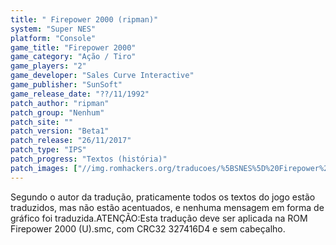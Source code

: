 ```yaml
---
title: " Firepower 2000 (ripman)"
system: "Super NES"
platform: "Console"
game_title: "Firepower 2000"
game_category: "Ação / Tiro"
game_players: "2"
game_developer: "Sales Curve Interactive"
game_publisher: "SunSoft"
game_release_date: "??/11/1992"
patch_author: "ripman"
patch_group: "Nenhum"
patch_site: ""
patch_version: "Beta1"
patch_release: "26/11/2017"
patch_type: "IPS"
patch_progress: "Textos (história)"
patch_images: ["//img.romhackers.org/traducoes/%5BSNES%5D%20Firepower%202000%20-%20ripman%20-%201.png","//img.romhackers.org/traducoes/%5BSNES%5D%20Firepower%202000%20-%20ripman%20-%202.png","//img.romhackers.org/traducoes/%5BSNES%5D%20Firepower%202000%20-%20ripman%20-%203.png"]
---
```

Segundo o autor da tradução, praticamente todos os textos do jogo estão traduzidos, mas não estão acentuados, e nenhuma mensagem em forma de gráfico foi traduzida.ATENÇÃO:Esta tradução deve ser aplicada na ROM Firepower 2000 (U).smc, com CRC32 327416D4 e sem cabeçalho.